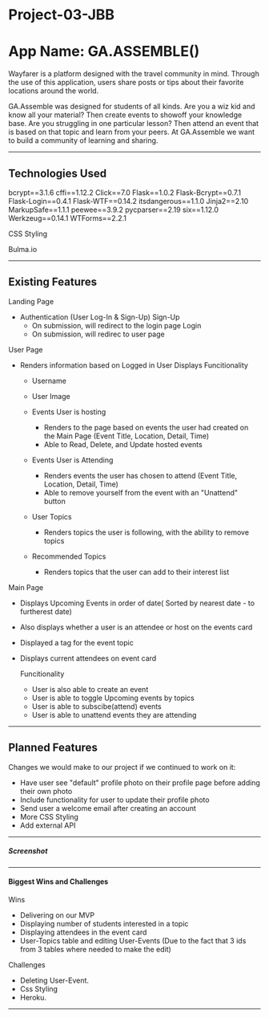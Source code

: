 # Project-03-JBB


# App Name: GA.ASSEMBLE()

Wayfarer is a platform designed with the travel community in mind. Through the use of this application, users share posts or tips about their favorite locations around the world.

GA.Assemble was designed for students of all kinds. Are you a wiz kid and know all your material? Then create events to showoff your knowledge base. Are you struggling in one particular lesson? Then attend an event that is based on that topic and learn from your peers. At GA.Assemble we want to build a community of learning and sharing. 


---

## Technologies Used

bcrypt==3.1.6
cffi==1.12.2
Click==7.0
Flask==1.0.2
Flask-Bcrypt==0.7.1
Flask-Login==0.4.1
Flask-WTF==0.14.2
itsdangerous==1.1.0
Jinja2==2.10
MarkupSafe==1.1.1
peewee==3.9.2
pycparser==2.19
six==1.12.0
Werkzeug==0.14.1
WTForms==2.2.1

CSS Styling

Bulma.io

---

## Existing Features

Landing Page

- Authentication (User Log-In & Sign-Up)
Sign-Up
    - On submission, will redirect to the login page
Login
    - On submission, will redirec to user page

User Page

- Renders information based on Logged in User
  Displays
    Funcitionality
    - Username
    - User Image
    - Events User is hosting
      - Renders to the page based on events the user had created on the Main Page (Event Title, Location, Detail, Time)
      - Able to Read, Delete, and Update hosted events
    - Events User is Attending
      - Renders events the user has chosen to attend (Event Title, Location, Detail, Time)
      - Able to remove yourself from the event with an "Unattend" button
 
    - User Topics
      - Renders topics the user is following, with the ability to remove topics
      
    - Recommended Topics
      - Renders topics that the user can add to their interest list

Main Page

- Displays Upcoming Events in order of date( Sorted by nearest date - to furtherest date) 
- Also displays whether a user is an attendee or host on the events card
- Displayed a tag for the event topic
- Displays current attendees on event card 

  Funcitionality 
  - User is also able to create an event
  - User is able to toggle Upcoming events by topics
  - User is able to subscibe(attend) events 
  - User is able to unattend events they are attending 
  


---

## Planned Features

Changes we would make to our project if we continued to work on it:

- Have user see "default" profile photo on their profile page before adding their own photo
- Include functionality for user to update their profile photo
- Send user a welcome email after creating an account
- More CSS Styling 
- Add external API 
---

##### Screenshot


---

#### Biggest Wins and Challenges

Wins

- Delivering on our MVP
- Displaying number of students interested in a topic
- Displaying attendees in the event card
- User-Topics table and editing User-Events (Due to the fact that 3 ids from 3 tables where needed to make the edit)

Challenges

- Deleting User-Event.
- Css Styling 
- Heroku.

---
